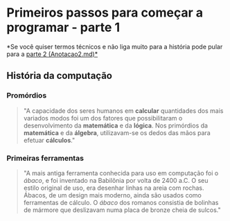 # Primeiros passos para começar a programar - parte 1

*Se você quiser termos técnicos e não liga muito para a história pode pular para a [parte 2 (Anotacao2.md)*](Anotacao2.md)

## História da computação

### Promórdios
>"A capacidade dos seres humanos em **calcular** quantidades dos mais variados modos foi um dos fatores que possibilitaram o desenvolvimento da **matemática** e da **lógica**. Nos primórdios da **matemática** e da **álgebra**, utilizavam-se os dedos das mãos para efetuar **cálculos**."

### Primeiras ferramentas
>"A mais antiga ferramenta conhecida para uso em computação foi o *ábaco*, e foi inventado na Babilônia por volta de 2400 a.C. O seu estilo original de uso, era desenhar linhas na areia com rochas. Ábacos, de um design mais moderno, ainda são usados como ferramentas de cálculo. O *ábaco* dos romanos consistia de bolinhas de mármore que deslizavam numa placa de bronze cheia de sulcos."
